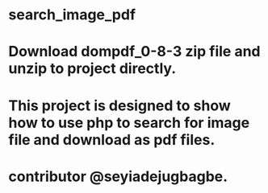 # search_image_pdf

# Download dompdf_0-8-3 zip file and unzip to project directly.

# This project is designed to show how to use php to search for image file and download as pdf files.

# contributor @seyiadejugbagbe.
